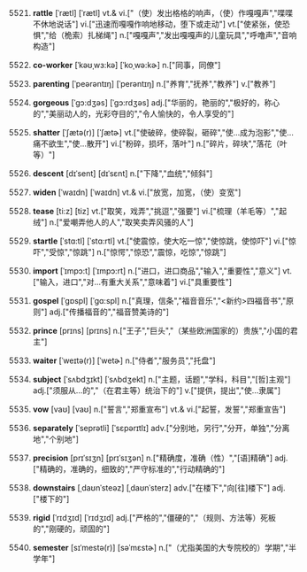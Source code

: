 5521. **rattle**
[ˈrætl]  [ˈrætl]
vt.& vi.["（使）发出格格的响声，（使）作嘎嘎声","喋喋不休地说话"]  vi.["迅速而嘎嘎作响地移动，堕下或走动"]  vt.["使紧张，使恐惧","给（桅索）扎梯绳"]  n.["嘎嘎声","发出嘎嘎声的儿童玩具","呼噜声","音响构造"]  

5522. **co-worker**
[ˈkəʊˌwɜ:kə]  [ˈkoˌwə:kɚ]
n.["同事，同僚"]  

5523. **parenting**
[ˈpeərəntɪŋ]  [ˈperəntɪŋ]
n.["养育","抚养","教养"]  v.["教养"]  

5524. **gorgeous**
[ˈgɔ:dʒəs]  [ˈgɔ:rdʒəs]
adj.["华丽的，艳丽的","极好的，称心的","美丽动人的，光彩夺目的","令人愉快的，令人享受的"]  

5525. **shatter**
[ˈʃætə(r)]  [ˈʃætɚ]
vt.["使破碎，使碎裂，砸碎","使…成为泡影","使…痛不欲生","使…散开"]  vi.["粉碎，损坏，落叶"]  n.["碎片，碎块","落花（叶等）"]  

5526. **descent**
[dɪˈsent]  [dɪˈsɛnt]
n.["下降","血统","倾斜"]  

5527. **widen**
[ˈwaɪdn]  [ˈwaɪdn]
vt.& vi.["放宽，加宽，（使）变宽"]  

5528. **tease**
[ti:z]  [tiz]
vt.["取笑，戏弄","挑逗","强要"]  vi.["梳理（羊毛等）","起绒"]  n.["爱嘲弄他人的人","取笑卖弄风骚的人"]  

5529. **startle**
[ˈstɑ:tl]  [ˈstɑ:rtl]
vt.["使震惊，使大吃一惊","使惊跳，使惊吓"]  vi.["惊吓","受惊","惊跳"]  n.["惊愕","惊恐","震惊，吃惊","惊跳"]  

5530. **import**
[ˈɪmpɔ:t]  [ˈɪmpɔ:rt]
n.["进口，进口商品","输入","重要性","意义"]  vt.["输入，进口","对…有重大关系","意味着"]  vi.["具重要性"]  

5531. **gospel**
[ˈgɒspl]  [ˈgɑ:spl]
n.["真理，信条","福音音乐","<新约>四福音书","原则"]  adj.["传播福音的","福音赞美诗的"]  

5532. **prince**
[prɪns]  [prɪns]
n.["王子","巨头","（某些欧洲国家的）贵族","小国的君主"]  

5533. **waiter**
[ˈweɪtə(r)]  [ˈwetɚ]
n.["侍者","服务员","托盘"]  

5534. **subject**
[ˈsʌbdʒɪkt]  [ˈsʌbdʒekt]
n.["主题，话题","学科，科目","[哲]主观"]  adj.["须服从…的","（在君主等）统治下的"]  v.["提供，提出","使…隶属"]  

5535. **vow**
[vaʊ]  [vaʊ]
n.["誓言","郑重宣布"]  vt.& vi.["起誓，发誓","郑重宣告"]  

5536. **separately**
[ˈseprətli]  [ˈsɛpərɪtlɪ]
adv.["分别地，另行","分开，单独","分离地","个别地"]  

5537. **precision**
[prɪˈsɪʒn]  [prɪˈsɪʒən]
n.["精确度，准确（性）","[语]精确"]  adj.["精确的，准确的，细致的","严守标准的","行动精确的"]  

5538. **downstairs**
[ˌdaʊnˈsteəz]  [ˌdaʊnˈsterz]
adv.["在楼下","向[往]楼下"]  adj.["楼下的"]  

5539. **rigid**
[ˈrɪdʒɪd]  [ˈrɪdʒɪd]
adj.["严格的","僵硬的","（规则、方法等）死板的","刚硬的，顽固的"]  

5540. **semester**
[sɪˈmestə(r)]  [səˈmɛstɚ]
n.["（尤指美国的大专院校的）学期","半学年"]  

